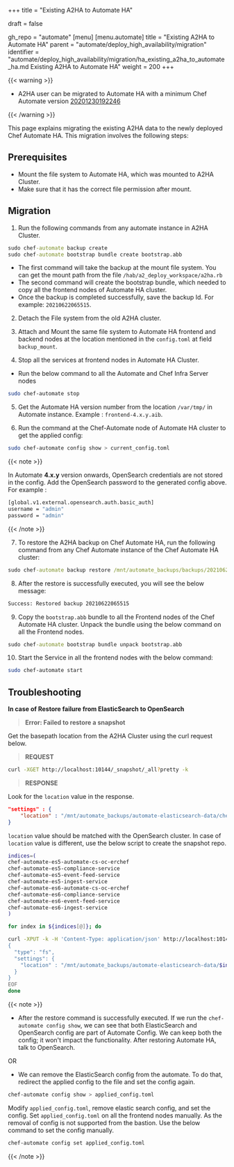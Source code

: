 +++
title = "Existing A2HA to Automate HA"

draft = false

gh_repo = "automate"
[menu]
  [menu.automate]
    title = "Existing A2HA to Automate HA"
    parent = "automate/deploy_high_availability/migration"
    identifier = "automate/deploy_high_availability/migration/ha_existing_a2ha_to_automate_ha.md Existing A2HA to Automate HA"
    weight = 200
+++

{{< warning >}}

- A2HA user can be migrated to Automate HA with a minimum Chef Automate version [20201230192246](https://docs.chef.io/release_notes_automate/#20201230192246)

{{< /warning >}}

This page explains migrating the existing A2HA data to the newly deployed Chef Automate HA. This migration involves the following steps:

## Prerequisites

- Mount the file system to Automate HA, which was mounted to A2HA Cluster.
- Make sure that it has the correct file permission after mount.

## Migration

1. Run the following commands from any automate instance in A2HA Cluster.

```cmd
sudo chef-automate backup create
sudo chef-automate bootstrap bundle create bootstrap.abb
```

- The first command will take the backup at the mount file system. You can get the mount path from the file `/hab/a2_deploy_workspace/a2ha.rb`
- The second command will create the bootstrap bundle, which needed to copy all the frontend nodes of Automate HA cluster.
- Once the backup is completed successfully, save the backup Id. For example: `20210622065515`.

2. Detach the File system from the old A2HA cluster.

3. Attach and Mount the same file system to Automate HA frontend and backend nodes at the location mentioned in the `config.toml` at field `backup_mount`.

4. Stop all the services at frontend nodes in Automate HA Cluster.

- Run the below command to all the Automate and Chef Infra Server nodes
  
``` bash
sudo chef-automate stop
```

5. Get the Automate HA version number from the location `/var/tmp/` in Automate instance. Example : `frontend-4.x.y.aib`.

6. Run the command at the Chef-Automate node of Automate HA cluster to get the applied config:

```bash
sudo chef-automate config show > current_config.toml 
```

{{< note >}}

In Automate **4.x.y** version onwards, OpenSearch credentials are not stored in the config. Add the OpenSearch password to the generated config above. For example :

```bash
[global.v1.external.opensearch.auth.basic_auth]
username = "admin"
password = "admin"
```

{{< /note >}}

7. To restore the A2HA backup on Chef Automate HA, run the following command from any Chef Automate instance of the Chef Automate HA cluster:

```cmd
sudo chef-automate backup restore /mnt/automate_backups/backups/20210622065515/ --patch-config current_config.toml --airgap-bundle /var/tmp/frontend-4.x.y.aib --skip-preflight
```

8. After the restore is successfully executed, you will see the below message:
  
```bash
Success: Restored backup 20210622065515
```

9. Copy the `bootstrap.abb` bundle to all the Frontend nodes of the Chef Automate HA cluster. Unpack the bundle using the below command on all the Frontend nodes.

```cmd
sudo chef-automate bootstrap bundle unpack bootstrap.abb
```

10. Start the Service in all the frontend nodes with the below command:

``` bash
sudo chef-automate start
```

## Troubleshooting

**In case of Restore failure from ElasticSearch to OpenSearch**

> **Error: Failed to restore a snapshot**

Get the basepath location from the A2HA Cluster using the curl request below.

> **REQUEST**

```bash
curl -XGET http://localhost:10144/_snapshot/_all?pretty -k 
```

> **RESPONSE**

Look for the `location` value in the response.

```json
"settings" : {
    "location" : "/mnt/automate_backups/automate-elasticsearch-data/chef-automate-es6-compliance-service",
}
```

`location` value should be matched with the OpenSearch cluster. In case of `location` value is different, use the below script to create the snapshot repo.

```bash
indices=(
chef-automate-es5-automate-cs-oc-erchef
chef-automate-es5-compliance-service
chef-automate-es5-event-feed-service
chef-automate-es5-ingest-service
chef-automate-es6-automate-cs-oc-erchef
chef-automate-es6-compliance-service
chef-automate-es6-event-feed-service
chef-automate-es6-ingest-service
)

for index in ${indices[@]}; do

curl -XPUT -k -H 'Content-Type: application/json' http://localhost:10144/_snapshot/$index --data-binary @- << EOF
{
  "type": "fs",
  "settings": {
    "location" : "/mnt/automate_backups/automate-elasticsearch-data/$index"
  }
}
EOF
done
```

{{< note >}}

- After the restore command is successfully executed. If we run the `chef-automate config show`, we can see that both ElasticSearch and OpenSearch config are part of Automate Config. We can keep both the config; it won't impact the functionality. After restoring Automate HA, talk to OpenSearch.

OR

- We can remove the ElasticSearch config from the automate. To do that, redirect the applied config to the file and set the config again.

```bash
chef-automate config show > applied_config.toml
```

Modify `applied_config.toml`, remove elastic search config, and set the config. Set `applied_config.toml` on all the frontend nodes manually. As the removal of config is not supported from the bastion. Use the below command to set the config manually.

```bash
chef-automate config set applied_config.toml
```
  
{{< /note >}}
